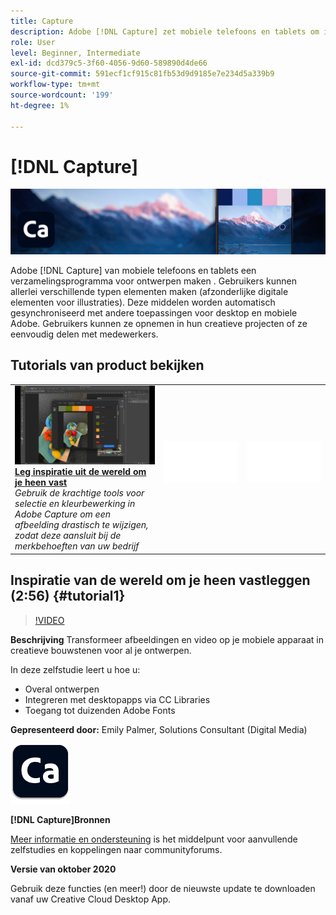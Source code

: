 ```yaml
---
title: Capture
description: Adobe [!DNL Capture] zet mobiele telefoons en tablets om in een ontwerpverzamelingsinstrument
role: User
level: Beginner, Intermediate
exl-id: dcd379c5-3f60-4056-9d60-589890d4de66
source-git-commit: 591ecf1cf915c81fb53d9d9185e7e234d5a339b9
workflow-type: tm+mt
source-wordcount: '199'
ht-degree: 1%

---
```


# [!DNL Capture]

![Hoofdafbeelding van zelfstudie](../assets/Capture.jpg)

Adobe [!DNL Capture] van mobiele telefoons en tablets een verzamelingsprogramma voor ontwerpen maken . Gebruikers kunnen allerlei verschillende typen elementen maken (afzonderlijke digitale elementen voor illustraties).   Deze middelen worden automatisch gesynchroniseerd met andere toepassingen voor desktop en mobiele Adobe. Gebruikers kunnen ze opnemen in hun creatieve projecten of ze eenvoudig delen met medewerkers.

## Tutorials van product bekijken

<table style="table-layout:fixed">
<tr>
 <td>
   <a href="capture.md#tutorial1">
      <img alt="Leg inspiratie uit de wereld om je heen vast" src="../assets/capture_palmer_thumbnail.jpg" />
   </a>
    <div>
   <a href="capture.md#tutorial1"><strong>Leg inspiratie uit de wereld om je heen vast</strong></a>
    </div>
    <em>Gebruik de krachtige tools voor selectie en kleurbewerking in Adobe Capture om een afbeelding drastisch te wijzigen, zodat deze aansluit bij de merkbehoeften van uw bedrijf</em>
    <br>
  </td>
  <td>
    <img alt="Spacer" src="../assets/Whitespacer.png" />
    <div>
    <br>
  </td>
  <td>
    <img alt="Spacer" src="../assets/Whitespacer.png" />
    <div>
    <br>
  </td>
</tr>
</table>

## Inspiratie van de wereld om je heen vastleggen (2:56) {#tutorial1}

>[!VIDEO](https://video.tv.adobe.com/v/326825?hidetitle=true)

**Beschrijving**
Transformeer afbeeldingen en video op je mobiele apparaat in creatieve bouwstenen voor al je ontwerpen.

In deze zelfstudie leert u hoe u:
* Overal ontwerpen
* Integreren met desktopapps via CC Libraries
* Toegang tot duizenden Adobe Fonts

**Gepresenteerd door:**
Emily Palmer, Solutions Consultant (Digital Media)

![Logo vastleggen](../assets/ca_appicon_96.png)

**[!DNL Capture]Bronnen**

[Meer informatie en ondersteuning](https://helpx.adobe.com/mobile-apps/help/capture-faq.html) is het middelpunt voor aanvullende zelfstudies en koppelingen naar communityforums.

**Versie van oktober 2020**

Gebruik deze functies (en meer!) door de nieuwste update te downloaden vanaf uw Creative Cloud Desktop App.
